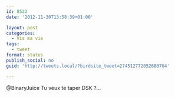```yaml
---
id: 8522
date: '2012-11-30T13:58:39+01:00'

layout: post
categories:
  - Vis ma vie
tags:
  - tweet
format: status
publish_social: no
guid: 'http://tweets.local/?birdsite_tweet=274512772052680704'

---
```


@BinaryJuice Tu veux te taper DSK ?…